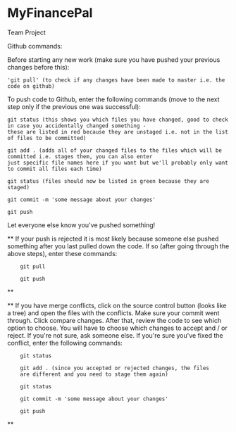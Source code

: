 # MyFinancePal
Team Project

Github commands: 

Before starting any new work (make sure you have pushed your previous changes before this): 

    'git pull' (to check if any changes have been made to master i.e. the code on github)

To push code to Github, enter the following commands (move to the next step only if the previous one was successful):

    git status (this shows you which files you have changed, good to check in case you accidentally changed something - 
    these are listed in red because they are unstaged i.e. not in the list of files to be committed)

    git add . (adds all of your changed files to the files which will be committed i.e. stages them, you can also enter 
    just specific file names here if you want but we'll probably only want to commit all files each time)

    git status (files should now be listed in green because they are staged)

    git commit -m 'some message about your changes'

    git push

Let everyone else know you've pushed something!

**   If your push is rejected it is most likely because someone else pushed something
    after you last pulled down the code. If so (after going through the above steps),
    enter these commands:
        
        git pull 

        git push 
**

**
    If you have merge conflicts, click on the source control button (looks like a tree) 
    and open the files with the conflicts. Make sure your commit went through. Click compare changes.
    After that, review the code to see which option to choose. You will have to choose
    which changes to accept and / or reject. If you're not sure, ask someone else. If
    you're sure you've fixed the conflict, enter the following commands:

        git status 

        git add . (since you accepted or rejected changes, the files 
        are different and you need to stage them again)

        git status 

        git commit -m 'some message about your changes'

        git push

**